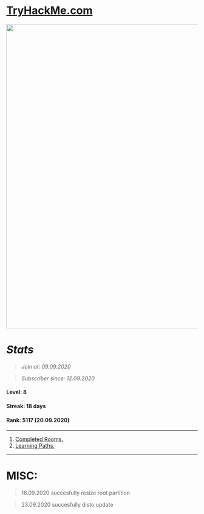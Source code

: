 # [TryHackMe.com](http://tryhackme.com)

<p align="center">
  <img width="800" src="https://github.com/sineczek/TryHackMe/blob/master/iamges/profile.png">
</p>

# *Stats*
>*Join at: 09.09.2020*

>*Subscriber since: 12.09.2020*

#### Level: 8
#### Streak: 18 days
#### Rank: 5117 (20.09.2020)
-------

1. [Completed Rooms.](https://github.com/sineczek/TryHackMe/blob/master/rooms/rooms.md)
2. [Learning Paths.](https://github.com/sineczek/TryHackMe/blob/master/roomslearningpaths.md)





-----------------
# MISC:
>	18.09.2020 succesfully resize root partition

>	23.09.2020 succesfully disto update